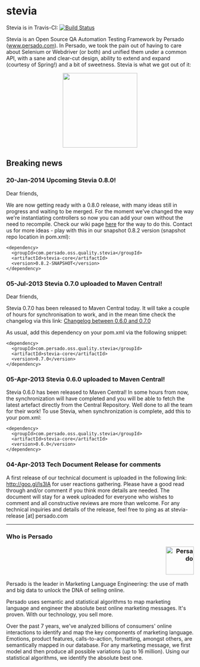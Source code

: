 stevia
======

Stevia is in Travis-CI: [![Build Status](https://travis-ci.org/persado/stevia.png?branch=master)](https://travis-ci.org/persado/stevia)

Stevia is an Open Source QA Automation Testing Framework by Persado (www.persado.com). In Persado, we took the pain out of having to care about Selenium or Webdriver (or both) and unified them under a common API, with a sane and clear-cut design, ability to extend and expand (courtesy of Spring!) and a bit of sweetness. Stevia is what we got out of it: 

<p align="center"><img src="https://raw.github.com/persado/stevia/master/doc/stevia-logo.png" width="200"> </p>

## Breaking news

### 20-Jan-2014 Upcoming Stevia 0.8.0!
Dear friends, 

We are now getting ready with a 0.8.0 release, with many ideas still in progress and waiting to be merged. For the moment we've changed the way we're instantiating controllers so now you can add your own without the need to recompile. Check our wiki page [here](https://github.com/persado/stevia/wiki/Extending-web-controller-support) for the way to do this. Contact us for more ideas - play with this in our snapshot 0.8.2 version (snapshot repo location in pom.xml):

```
<dependency>
  <groupId>com.persado.oss.quality.stevia</groupId>
  <artifactId>stevia-core</artifactId>
  <version>0.8.2-SNAPSHOT</version>
</dependency>
```

### 05-Jul-2013 Stevia 0.7.0 uploaded to Maven Central!
Dear friends,

Stevia 0.7.0 has been released to Maven Central today. It will take a couple of hours for synchronisation to work, and in the mean time check the changelog via this link: <a href="https://github.com/persado/stevia/compare/stevia-core-0.6.0...stevia-core-0.7.0">Changelog between 0.6.0 and 0.7.0</a>

As usual, add this dependency on your pom.xml via the following snippet:

```
<dependency>
  <groupId>com.persado.oss.quality.stevia</groupId>
  <artifactId>stevia-core</artifactId>
  <version>0.7.0</version>
</dependency>
```


### 05-Apr-2013 Stevia 0.6.0 uploaded to Maven Central!
Stevia 0.6.0 has been released to Maven Central! In some hours from now, the synchronization will have completed and you will be able to fetch the latest artefact directly from the Central Repository. Well done to all the team for their work!
To use Stevia, when synchronization is complete, add this to your pom.xml:

```
<dependency>
  <groupId>com.persado.oss.quality.stevia</groupId>
  <artifactId>stevia-core</artifactId>
  <version>0.6.0</version>
</dependency>
```

### 04-Apr-2013 Tech Document Release for comments
A first release of our technical document is uploaded in the following link: http://goo.gl/Is3lA for user reactions gathering. Please have a good read through and/or comment if you think more details are needed.  The document will stay for a week uploaded for everyone who wishes to comment and all constructive reviews are more than welcome. For any technical inquiries and details of the release, feel free to ping as at stevia-release [at] persado.com

* * *

### Who is Persado <p align="right"><img alt="Persado" width="75" src="http://www.persado.com/templates/youandigraphics/images/logo.png"></p>
Persado is the leader in Marketing Language Engineering: the use of math and big data to unlock the DNA of selling online. 

Persado uses semantic and statistical algorithms to map marketing language and engineer the absolute best online marketing messages. It's proven. With our technology, you sell more. 

Over the past 7 years, we've analyzed billions of consumers' online interactions to identify and map the key components of marketing language. Emotions, product features, calls-to-action, formatting, amongst others, are semantically mapped in our database. For any marketing message, we first model and then produce all possible variations (up to 16 million). Using our statistical algorithms, we identify the absolute best one.




